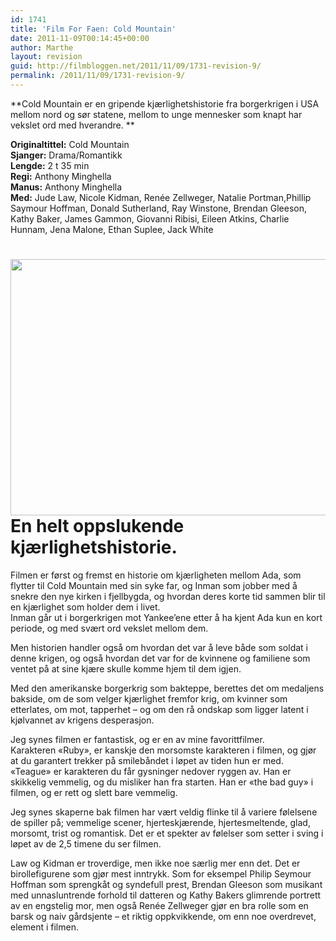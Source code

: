 ```yaml
---
id: 1741
title: 'Film For Faen: Cold Mountain'
date: 2011-11-09T00:14:45+00:00
author: Marthe
layout: revision
guid: http://filmbloggen.net/2011/11/09/1731-revision-9/
permalink: /2011/11/09/1731-revision-9/
---
```

**Cold Mountain er en gripende kjærlighetshistorie fra borgerkrigen i USA mellom nord og sør statene, mellom to unge mennesker som knapt har vekslet ord med hverandre. **

**Originaltittel:** Cold Mountain  
**Sjanger:** Drama/Romantikk  
**Lengde:** 2 t 35 min  
**Regi:** Anthony Minghella  
**Manus:** Anthony Minghella  
**Med:** Jude Law, Nicole Kidman, Renée Zellweger, Natalie Portman,Phillip Saymour Hoffman, Donald Sutherland, Ray Winstone, Brendan Gleeson, Kathy Baker, James Gammon, Giovanni Ribisi, Eileen Atkins, Charlie Hunnam, Jena Malone, Ethan Suplee, Jack White

# <a href="http://filmbloggen.net/2011/11/09/film-for-faen-cold-mountain/cold-mountain-1/" rel="attachment wp-att-1737"><img class="alignnone size-large wp-image-1737" src="http://filmbloggen.net/wp-content/uploads//2011/11/Cold-Mountain-1-620x410.jpg" alt="" width="620" height="410" /></a>En helt oppslukende kjærlighetshistorie.

Filmen er først og fremst en historie om kjærligheten mellom Ada, som flytter til Cold Mountain med sin syke far, og Inman som jobber med å snekre den nye kirken i fjellbygda, og hvordan deres korte tid sammen blir til en kjærlighet som holder dem i livet.  
Inman går ut i borgerkrigen mot Yankee&#8217;ene etter å ha kjent Ada kun en kort periode, og med svært ord vekslet mellom dem.

Men historien handler også om hvordan det var å leve både som soldat i denne krigen, og også hvordan det var for de kvinnene og familiene som ventet på at sine kjære skulle komme hjem til dem igjen.

Med den amerikanske borgerkrig som bakteppe, berettes det om medaljens bakside, om de som velger kjærlighet fremfor krig, om kvinner som etterlates, om mot, tapperhet &#8211; og om den rå ondskap som ligger latent i kjølvannet av krigens desperasjon.

Jeg synes filmen er fantastisk, og er en av mine favorittfilmer.  
Karakteren &laquo;Ruby&raquo;, er kanskje den morsomste karakteren i filmen, og gjør at du garantert trekker på smilebåndet i løpet av tiden hun er med.  
&laquo;Teague&raquo; er karakteren du får gysninger nedover ryggen av. Han er skikkelig vemmelig, og du misliker han fra starten. Han er &laquo;the bad guy&raquo; i filmen, og er rett og slett bare vemmelig.

Jeg synes skaperne bak filmen har vært veldig flinke til å variere følelsene de spiller på; vemmelige scener, hjerteskjærende, hjertesmeltende, glad, morsomt, trist og romantisk. Det er et spekter av følelser som setter i sving i løpet av de 2,5 timene du ser filmen.

Law og Kidman er troverdige, men ikke noe særlig mer enn det. Det er birollefigurene som gjør mest inntrykk. Som for eksempel Philip Seymour Hoffman som sprengkåt og syndefull prest, Brendan Gleeson som musikant med unnasluntrende forhold til datteren og Kathy Bakers glimrende portrett av en engstelig mor, men også Renée Zellweger gjør en bra rolle som en barsk og naiv gårdsjente &#8211; et riktig oppkvikkende, om enn noe overdrevet, element i filmen.

&nbsp;

&nbsp;

&nbsp;